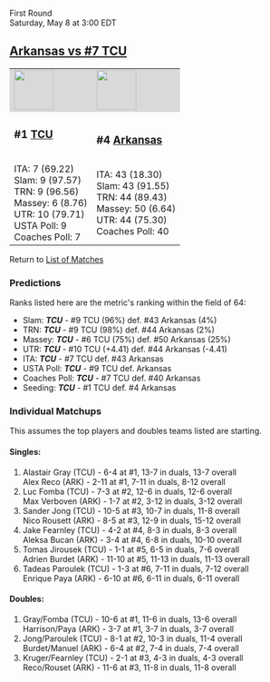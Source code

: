 First Round  
Saturday, May 8 at 3:00 EDT
## [Arkansas vs #7 TCU](https://www.ncaa.com/game/5833394) 

<table>  
<tr style="background-color: #d9d9d9 !important"><td><a href="../"><img src="https://www.ncaa.com/sites/default/files/images/logos/schools/t/tcu.70.png" width="70" height="70" /></a></td><td><a href="../"><img src="https://www.ncaa.com/sites/default/files/images/logos/schools/a/arkansas.70.png" width="70" height="70" /></a></td></tr>
<tr><td>  

<h3>#1 <a href="../">TCU</a></h3>  
<br>ITA: 7 (69.22)  
<br>Slam: 9 (97.57)  
<br>TRN: 9 (96.56)  
<br>Massey: 6 (8.76)  
<br>UTR: 10 (79.71)  
<br>USTA Poll: 9  
<br>Coaches Poll: 7  

</td><td>  

<h3>#4 <a href="../">Arkansas</a></h3>  
<br>ITA: 43 (18.30)  
<br>Slam: 43 (91.55)  
<br>TRN: 44 (89.43)  
<br>Massey: 50 (6.64)  
<br>UTR: 44 (75.30)  
<br>Coaches Poll: 40  

</td></tr></table>  

Return to [List of Matches](../index.md)  

### Predictions  

Ranks listed here are the metric's ranking within the field of 64:  
- Slam: ***TCU*** - #9 TCU (96%) def. #43 Arkansas (4%)  
- TRN: ***TCU*** - #9 TCU (98%) def. #44 Arkansas (2%)  
- Massey: ***TCU*** - #6 TCU (75%) def. #50 Arkansas (25%)  
- UTR: ***TCU*** - #10 TCU (+4.41) def. #44 Arkansas (-4.41)  
- ITA: ***TCU*** - #7 TCU def. #43 Arkansas  
- USTA Poll: ***TCU*** - #9 TCU def. Arkansas  
- Coaches Poll: ***TCU*** - #7 TCU def. #40 Arkansas  
- Seeding: ***TCU*** - #1 TCU def. #4 Arkansas  

### Individual Matchups  

This assumes the top players and doubles teams listed are starting.  

#### Singles:  
1. Alastair Gray (TCU) - 6-4 at #1, 13-7 in duals, 13-7 overall  
   Alex Reco (ARK) - 2-11 at #1, 7-11 in duals, 8-12 overall
2. Luc Fomba (TCU) - 7-3 at #2, 12-6 in duals, 12-6 overall  
   Max Verboven (ARK) - 1-7 at #2, 3-12 in duals, 3-12 overall
3. Sander Jong (TCU) - 10-5 at #3, 10-7 in duals, 11-8 overall  
   Nico Rousett (ARK) - 8-5 at #3, 12-9 in duals, 15-12 overall
4. Jake Fearnley (TCU) - 4-2 at #4, 8-3 in duals, 8-3 overall  
   Aleksa Bucan (ARK) - 3-4 at #4, 6-8 in duals, 10-10 overall
5. Tomas Jirousek (TCU) - 1-1 at #5, 6-5 in duals, 7-6 overall  
   Adrien Burdet (ARK) - 11-10 at #5, 11-13 in duals, 11-13 overall
6. Tadeas Paroulek (TCU) - 1-3 at #6, 7-11 in duals, 7-12 overall  
   Enrique Paya (ARK) - 6-10 at #6, 6-11 in duals, 6-11 overall

#### Doubles:  
1. Gray/Fomba (TCU) - 10-6 at #1, 11-6 in duals, 13-6 overall  
   Harrison/Paya (ARK) - 3-7 at #1, 3-7 in duals, 3-7 overall
2. Jong/Paroulek (TCU) - 8-1 at #2, 10-3 in duals, 11-4 overall  
   Burdet/Manuel (ARK) - 6-4 at #2, 7-4 in duals, 7-4 overall
3. Kruger/Fearnley (TCU) - 2-1 at #3, 4-3 in duals, 4-3 overall  
   Reco/Rouset (ARK) - 11-6 at #3, 11-8 in duals, 11-8 overall
